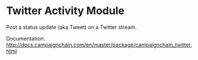 Twitter Activity Module
=======================

Post a status update (aka Tweet) on a Twitter stream.

Documentation: http://docs.campaignchain.com/en/master/package/campaignchain_twitter.html